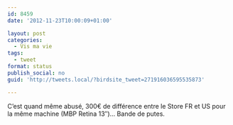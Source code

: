 ```yaml
---
id: 8459
date: '2012-11-23T10:00:09+01:00'

layout: post
categories:
  - Vis ma vie
tags:
  - tweet
format: status
publish_social: no
guid: 'http://tweets.local/?birdsite_tweet=271916036595535873'

---
```


C’est quand même abusé, 300€ de différence entre le Store FR et US pour la même machine (MBP Retina 13″)… Bande de putes.